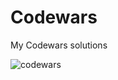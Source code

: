 # Codewars

My Codewars solutions

![codewars](https://www.codewars.com/users/tejanke/badges/small)
